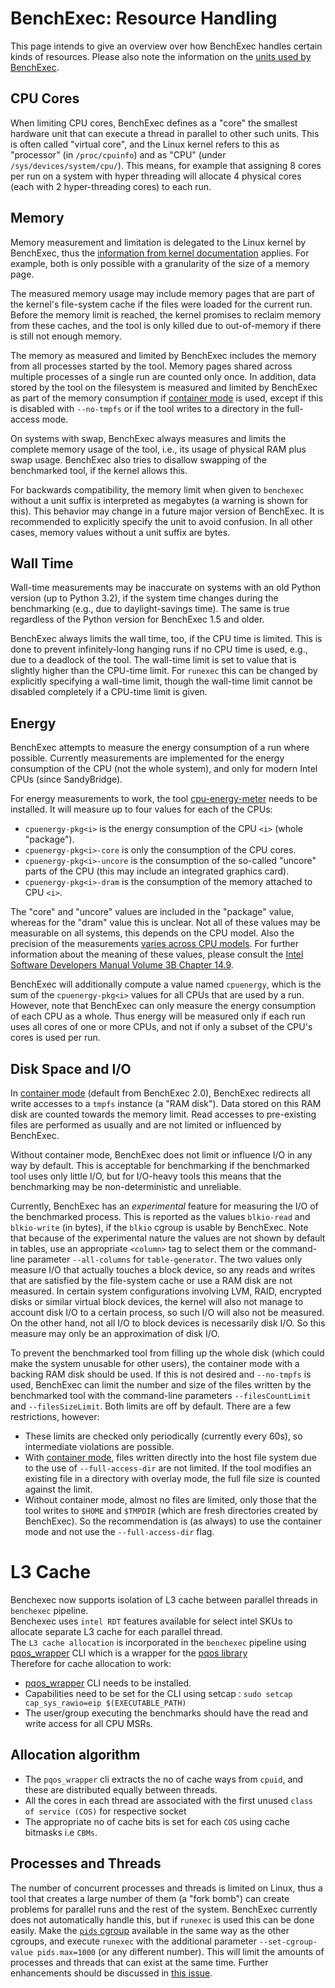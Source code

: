 # BenchExec: Resource Handling

This page intends to give an overview over how BenchExec handles certain kinds of resources.
Please also note the information on the [units used by BenchExec](INDEX.md#units).


## CPU Cores

When limiting CPU cores, BenchExec defines as a "core" the smallest hardware unit
that can execute a thread in parallel to other such units.
This is often called "virtual core", and the Linux kernel refers to this as "processor"
(in `/proc/cpuinfo`) and as "CPU" (under `/sys/devices/system/cpu/`).
This means, for example that assigning 8 cores per run on a system with hyper threading
will allocate 4 physical cores (each with 2 hyper-threading cores) to each run.


## Memory

Memory measurement and limitation is delegated to the Linux kernel by BenchExec,
thus the [information from kernel documentation](https://www.kernel.org/doc/Documentation/cgroup-v1/memory.txt)
applies. For example, both is only possible with a granularity of the size of a memory page.

The measured memory usage may include memory pages that are part of the kernel's file-system cache
if the files were loaded for the current run.
Before the memory limit is reached, the kernel promises to reclaim memory from these caches,
and the tool is only killed due to out-of-memory if there is still not enough memory.

The memory as measured and limited by BenchExec includes the memory
from all processes started by the tool.
Memory pages shared across multiple processes of a single run are counted only once.
In addition, data stored by the tool on the filesystem
is measured and limited by BenchExec as part of the memory consumption
if [container mode](container.md) is used,
except if this is disabled with `--no-tmpfs`
or if the tool writes to a directory in the full-access mode.

On systems with swap, BenchExec always measures and limits the complete memory usage of the tool,
i.e., its usage of physical RAM plus swap usage.
BenchExec also tries to disallow swapping of the benchmarked tool,
if the kernel allows this.

For backwards compatibility, the memory limit when given to `benchexec` without a unit suffix
is interpreted as megabytes (a warning is shown for this).
This behavior may change in a future major version of BenchExec.
It is recommended to explicitly specify the unit to avoid confusion.
In all other cases, memory values without a unit suffix are bytes.


## Wall Time

Wall-time measurements may be inaccurate on systems with an old Python version (up to Python 3.2),
if the system time changes during the benchmarking (e.g., due to daylight-savings time).
The same is true regardless of the Python version for BenchExec 1.5 and older.

BenchExec always limits the wall time, too, if the CPU time is limited.
This is done to prevent infinitely-long hanging runs if no CPU time is used,
e.g., due to a deadlock of the tool.
The wall-time limit is set to value that is slightly higher than the CPU-time limit.
For `runexec` this can be changed by explicitly specifying a wall-time limit,
though the wall-time limit cannot be disabled completely if a CPU-time limit is given.


## Energy

BenchExec attempts to measure the energy consumption of a run where possible.
Currently measurements are implemented for the energy consumption of the CPU
(not the whole system), and only for modern Intel CPUs (since SandyBridge).

For energy measurements to work,
the tool [cpu-energy-meter](https://github.com/sosy-lab/cpu-energy-meter) needs to be installed.
It will measure up to four values for each of the CPUs:

- `cpuenergy-pkg<i>` is the energy consumption of the CPU `<i>` (whole "package").
- `cpuenergy-pkg<i>-core` is only the consumption of the CPU cores.
- `cpuenergy-pkg<i>-uncore` is the consumption of the so-called "uncore" parts of the CPU (this may include an integrated graphics card).
- `cpuenergy-pkg<i>-dram` is the consumption of the memory attached to CPU `<i>`.

The "core" and "uncore" values are included in the "package" value,
whereas for the "dram" value this is unclear.
Not all of these values may be measurable on all systems,
this depends on the CPU model.
Also the precision of the measurements
[varies across CPU models](https://tu-dresden.de/zih/forschung/ressourcen/dateien/laufende-projekte/firestarter/2015_hackenberg_hppac.pdf).
For further information about the meaning of these values,
please consult the [Intel Software Developers Manual Volume 3B Chapter 14.9](https://software.intel.com/sites/default/files/managed/7c/f1/253669-sdm-vol-3b.pdf).

BenchExec will additionally compute a value named `cpuenergy`,
which is the sum of the `cpuenergy-pkg<i>` values for all CPUs
that are used by a run.
However, note that BenchExec can only measure the energy consumption of each CPU as a whole.
Thus energy will be measured only if each run uses all cores of one or more CPUs,
and not if only a subset of the CPU's cores is used per run.


## Disk Space and I/O

In [container mode](container.md) (default from BenchExec 2.0),
BenchExec redirects all write accesses to a `tmpfs` instance (a "RAM disk").
Data stored on this RAM disk are counted towards the memory limit.
Read accesses to pre-existing files are performed as usually
and are not limited or influenced by BenchExec.

Without container mode,
BenchExec does not limit or influence I/O in any way by default.
This is acceptable for benchmarking if the benchmarked tool uses only little I/O,
but for I/O-heavy tools this means that the benchmarking may be non-deterministic and unreliable.

Currently, BenchExec has an *experimental* feature for measuring the I/O of the benchmarked process.
This is reported as the values `blkio-read` and `blkio-write` (in bytes),
if the `blkio` cgroup is usable by BenchExec.
Note that because of the experimental nature the values are not shown by default in tables,
use an appropriate `<column>` tag to select them or the command-line parameter `--all-columns` for `table-generator`.
The two values only measure I/O that actually touches a block device,
so any reads and writes that are satisfied by the file-system cache
or use a RAM disk are not measured.
In certain system configurations involving LVM, RAID, encrypted disks or similar virtual block devices,
the kernel will also not manage to account disk I/O to a certain process,
so such I/O will also not be measured.
On the other hand, not all I/O to block devices is necessarily disk I/O.
So this measure may only be an approximation of disk I/O.

To prevent the benchmarked tool from filling up the whole disk
(which could make the system unusable for other users),
the container mode with a backing RAM disk should be used.
If this is not desired and `--no-tmpfs` is used,
BenchExec can limit the number and size of the files written by the benchmarked tool
with the command-line parameters `--filesCountLimit` and `--filesSizeLimit`.
Both limits are off by default.
There are a few restrictions, however:
- These limits are checked only periodically (currently every 60s),
  so intermediate violations are possible.
- With [container mode](container.md), files written directly into the host file system
  due to the use of `--full-access-dir` are not limited.
  If the tool modifies an existing file in a directory with overlay mode, the full file size is counted against the limit.
- Without container mode, almost no files are limited, only those that the tool
  writes to `$HOME` and `$TMPDIR` (which are fresh directories created by BenchExec).
So the recommendation is (as always) to use the container mode and not use the `--full-access-dir` flag.


# L3 Cache
Benchexec now supports isolation of L3 cache between parallel threads in `benchexec` pipeline.  
Benchexec uses `intel RDT` features available for select intel SKUs to allocate separate L3 cache for each parallel thread.  
The `L3 cache allocation` is incorporated in the `benchexec` pipeline using [pqos_wrapper](https://gitlab.com/sosy-lab/software/pqos-wrapper) CLI which is a wrapper for the [pqos library](https://github.com/intel/intel-cmt-cat/tree/master/pqos)  
Therefore for cache allocation to work:
- [pqos_wrapper](https://gitlab.com/sosy-lab/software/pqos-wrapper) CLI needs to be installed.
- Capabilities need to be set for the CLI using setcap : `sudo setcap cap_sys_rawio=eip $(EXECUTABLE_PATH)`
- The user/group executing the benchmarks should have the read and write access for all CPU MSRs.

## Allocation algorithm
- The `pqos_wrapper` cli extracts the no of cache ways from `cpuid`, and these are distributed equally between threads.
- All the cores in each thread are associated with the first unused `class of service (COS)` for respective socket
- The appropriate no of cache bits is set for each `COS` using cache bitmasks i.e `CBMs`.


## Processes and Threads

The number of concurrent processes and threads is limited on Linux,
thus a tool that creates a large number of them (a "fork bomb")
can create problems for parallel runs and the rest of the system.
BenchExec currently does not automatically handle this,
but if `runexec` is used this can be done easily.
Make the [`pids` cgroup](https://www.kernel.org/doc/Documentation/cgroup-v1/pids.txt)
available in the same way as the other cgroups,
and execute `runexec` with the additional parameter `--set-cgroup-value pids.max=1000`
(or any different number).
This will limit the amounts of processes and threads that can exist at the same time.
Further enhancements should be discussed in [this issue](https://github.com/sosy-lab/benchexec/issues/235).
